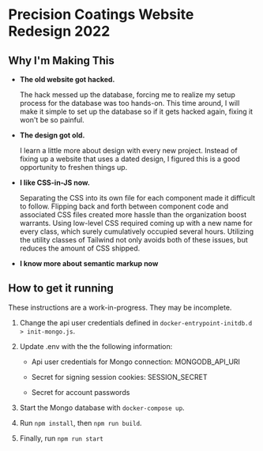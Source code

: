 <h1>Precision Coatings Website Redesign 2022</h1>
<article>
  <h2>Why I'm Making This</h2>
  <ul>
    <li>
    <b>The old website got hacked.</b>
    <p>The hack messed up the database, forcing me to realize my setup process for the database was too hands-on. This time around, I will make it simple to set up the database so if it gets hacked again, fixing it won't be so painful.
    </p>
    </li>
    <li>
    <b>The design got old.</b>
    <p>I learn a little more about design with every new project. Instead of fixing up a website that uses a dated design, I figured this is a good opportunity to freshen things up.</p>
    <li>
    <b>I like CSS-in-JS now.</b>
    <p>Separating the CSS into its own file for each component made it difficult to follow. Flipping back and forth between component code and associated CSS files created more hassle than the organization boost warrants. Using low-level CSS required coming up with a new name for every class, which surely cumulatively occupied several hours. Utilizing the utility classes of Tailwind not only avoids both of these issues, but reduces the amount of CSS shipped.</p>
    </li>
    <li>
    <b>I know more about semantic markup now</b>
    </li>
  </ul>
</article>
<article>
  <h2>How to get it running</h2>
  <aside>
    <p>
      These instructions are a work-in-progress. They may be incomplete.
    </p>
  </aside>
  <ol>
    <li>
      <p>
        Change the api user credentials defined in <code>docker-entrypoint-initdb.d > init-mongo.js</code>. 
      </p>
    </li>
    <li>
      <p>
        Update .env with the the following information:
      </p>
      <ul>
        <li>
          <p>
            Api user credentials for Mongo connection: MONGODB_API_URI
          </p>
        </li>
        <li>
          <p>
            Secret for signing session cookies: SESSION_SECRET
          </p>
        </li>
        <li>
          <p>
            Secret for account passwords
          </p>
        </li>
      </ul>
    </li>
    <li>
      <p>
        Start the Mongo database with <code>docker-compose up</code>.
      </p>
    </li>
    <li>
      <p>
        Run <code>npm install</code>, then <code>npm run build</code>.
      </p>
    </li>
    <li>
      <p>
        Finally, run <code>npm run start</code>
      </p>
    </li>
  </ol>
</article>